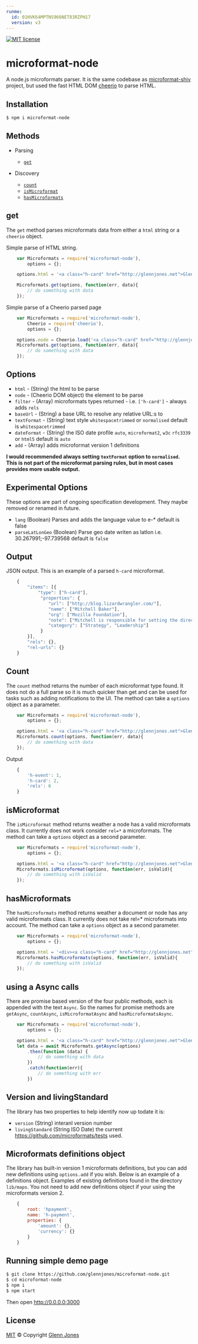 ```yaml
---
runme:
  id: 01HVK64MPTNS966NET83RZPH17
  version: v3
---
```



[![MIT license](http://img.shields.io/badge/license-MIT-blue.svg?style=flat-square)](https://raw.github.com/glennjones/microformat-shic/master/license.txt)

# microformat-node

A node.js microformats parser. It is the same codebase as  [microformat-shiv](https://github.com/glennjones/microformat-shiv) project, but
used the fast HTML DOM [cheerio](https://github.com/cheeriojs/cheerio) to parse HTML. 

## Installation

```sh {"id":"01HVK64MPTNS966NET7E1G52Y1"}
$ npm i microformat-node
```

## Methods

* Parsing
   * [`get`](#get)

* Discovery
   * [`count`](#count)
   * [`isMicroformat`](#isMicroformat)
   * [`hasMicroformats`](#hasMicroformats)

## get

The `get` method parses microformats data from either a `html` string or a `cheerio` object.

Simple parse of HTML string.

```javascript {"id":"01HVK64MPTNS966NET7GGBM7F9"}
    var Microformats = require('microformat-node'),
        options = {};

    options.html = '<a class="h-card" href="http://glennjones.net">Glenn</a>';

    Microformats.get(options, function(err, data){
        // do something with data
    });
```

Simple parse of a Cheerio parsed page

```javascript {"id":"01HVK64MPTNS966NET7MF5S2S4"}
    var Microformats = require('microformat-node'),
        Cheerio = require('cheerio'),
        options = {};

    options.node = Cheerio.load('<a class="h-card" href="http://glennjones.net">Glenn</a>');
    Microformats.get(options, function(err, data){
        // do something with data
    });
```

## Options

* `html` - (String) the html to be parse
* `node` - (Cheerio DOM object) the element to be parse
* `filter` - (Array) microformats types returned - i.e. `['h-card']` - always adds `rels`
* `baseUrl` - (String) a base URL to resolve any relative URL:s to
* `textFormat` - (String) text style `whitespacetrimmed` or `normalised` default is `whitespacetrimmed`
* `dateFormat` - (String) the ISO date profile `auto`, `microformat2`, `w3c` `rfc3339` or `html5` default is `auto`
* `add` - (Array) adds microformat version 1 definitions

__I would recommended always setting `textFormat` option to `normalised`. This is not part of the microformat parsing rules, but in most cases provides more usable output.__

## Experimental Options

These options are part of ongoing specification development. They maybe removed or renamed in future.

* `lang` (Boolean) Parses and adds the language value to e-* default is false
* `parseLatLonGeo` (Boolean)  Parse geo date writen as latlon i.e. 30.267991;-97.739568
   default is `false`

## Output

JSON output. This is an example of a parsed `h-card` microformat.

```javascript {"id":"01HVK64MPTNS966NET7PAZNDKR"}
    {
        "items": [{
            "type": ["h-card"],
             "properties": {
                "url": ["http://blog.lizardwrangler.com/"],
                "name": ["Mitchell Baker"],
                "org": ["Mozilla Foundation"],
                "note": ["Mitchell is responsible for setting the direction Mozilla ..."],
                "category": ["Strategy", "Leadership"]
             }
        }],
        "rels": {},
        "rel-urls": {}
    }
```

## Count

The `count` method returns the number of each microformat type found. It does not do a full parse so it is much quicker
than get and can be used for tasks such as adding notifications to the UI. The method can take a `options` object as a parameter.

```javascript {"id":"01HVK64MPTNS966NET7T2PRFEQ"}
    var Microformats = require('microformat-node'),
        options = {};

    options.html = '<a class="h-card" href="http://glennjones.net">Glenn</a>';
    Microformats.count(options, function(err, data){
        // do something with data
    });
```

Output

```javascript {"id":"01HVK64MPTNS966NET7W8JR2JJ"}
    {
        'h-event': 1,
        'h-card': 2,
        'rels': 6
    }
```

## isMicroformat

The `isMicroformat` method returns weather a node has a valid microformats class. It currently does not work consider
`rel=*` a microformats. The method can take a `options` object as a second parameter.

```javascript {"id":"01HVK64MPTNS966NET7WHS24N0"}
    var Microformats = require('microformat-node'),
        options = {};

    options.html = '<a class="h-card" href="http://glennjones.net">Glenn</a>';
    Microformats.isMicroformat(options, function(err, isValid){
        // do something with isValid
    });
```

## hasMicroformats

The `hasMicroformats` method returns weather a document or node has any valid microformats class. It currently does
not take rel=* microformats into account. The method can take a `options` object as a second parameter.

```javascript {"id":"01HVK64MPTNS966NET7WPZNT36"}
    var Microformats = require('microformat-node'),
        options = {};

    options.html = '<div><a class="h-card" href="http://glennjones.net">Glenn</a></div>';
    Microformats.hasMicroformats(options, function(err, isValid){
        // do something with isValid
    });
```

## using a Async calls

There are promise based version of the four public methods, each is appended with the text `Async`. So the names for promise methods are `getAsync`, `countAsync`, `isMicroformatAsync` and `hasMicroformatsAsync`.

```javascript {"id":"01HVK64MPTNS966NET7WXB2WK2"}
    var Microformats = require('microformat-node'),
        options = {};

    options.html = '<a class="h-card" href="http://glennjones.net">Glenn</a>';
    let data = await Microformats.getAsync(options)
        .then(function (data) {
            // do something with data
        })
        .catch(function(err){
            // do something with err
        })
```

## Version and livingStandard

The library has two properties to help identify now up todate it is:

* `version` (String) interanl version number
* `livingStandard` (String ISO Date) the current https://github.com/microformats/tests used.

## Microformats definitions object

The library has built-in version 1 microformats definitions, but you can add new definitions using `options.add` if you wish. Below is an example of a definitions object. Examples of existing definitions found in the directory `lib/maps`. You not need to add new definitions object if your using the microformats version 2.

```javascript {"id":"01HVK64MPTNS966NET7Z6S1XPC"}
    {
		root: 'hpayment',
		name: 'h-payment',
		properties: {
			'amount': {},
			'currency': {}
		}
	}
```

## Running simple demo page

```sh {"id":"01HVK64MPTNS966NET82E51R87"}
$ git clone https://github.com/glennjones/microformat-node.git
$ cd microformat-node
$ npm i
$ npm start
```

Then open http://0.0.0.0:3000

## License

[MIT](./License.md) © Copyright [Glenn Jones](https://github.com/glennjones)

